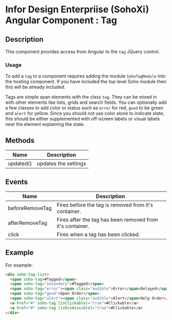 # Infor Design Enterpriise (SohoXi) Angular Component : Tag

## Description

This component provides access from Angular to the `tag` JQuery control.

### Usage

To add a `tag` to a component requires adding the module `SohoTagModule` into the hosting component. If you
have included the top level Soho module then this will be already included.

Tags are simple span elements with the class `tag`. They can be mixed in with other elements like lists, grids and search fields. You can optionally add a few classes to add color or status such as `error` for red, `good` to be green and `alert` for yellow. Since you should not use color alone to indicate state, this should be either supplemented with off-screen labels or visual labels near the element explaining the state.

## Methods

| Name | Description |
| --- | --- |
| updated() | updates the settings |

## Events

| Name | Description |
| --- | --- |
| beforeRemoveTag | Fires before the tag is removed from it's container. |
| afterRemoveTag | Fires after the tag has been removed from it's container. |
| click | Fires when a tag has been clicked. |

## Example

For example:

```html
<div soho-tag-list>
  <span soho-tag>#Tagged</span>
  <span soho-tag="secondary">#Tagged</span>
  <span soho-tag="error"><span class="audible">Error</span>Delayed</span>
  <span soho-tag="good">Open Order</span>
  <span soho-tag="alert"><span class="audible">Alert</span>Help Order</span>
  <a href="#" soho-tag [isClickable]="true">#Clickable</a>
  <a href="#" soho-tag [isDismissible]="true">#Clickable</a>
</div>
```
